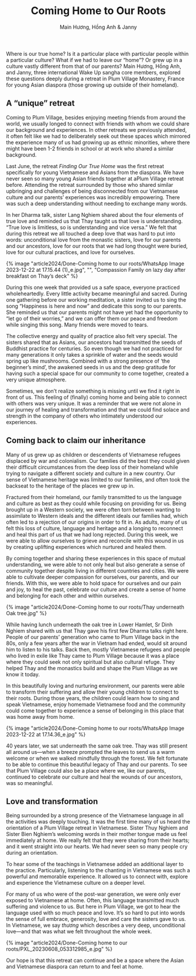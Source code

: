 ﻿---
title: Coming Home to Our Roots
author: Main Hương, Hồng Anh & Janny
---

<!-- https://plumvillage.org/articles/coming-home-to-our-roots -->

<p class="editors-preface">Where is our true home? Is it a particular place with particular people within a particular culture? What if we had to leave our “home”? Or grew up in a culture vastly different from that of our parents? Main Hương, Hồng Anh, and Janny, three international Wake Up sangha core members, explored these questions deeply during a retreat in Plum Village Monastery, France for young Asian diaspora (those growing up outside of their homeland).</p>

## A “unique” retreat

Coming to Plum Village, besides enjoying meeting friends from around the world, we usually longed to connect with friends with whom we could share our background and experiences. In other retreats we previously attended, it often felt like we had to deliberately seek out these spaces which mirrored the experience many of us had growing up as ethnic minorities, where there might have been 1-2 friends in school or at work who shared a similar background.

Last June, the retreat *Finding Our True Home* was the first retreat specifically for young Vietnamese and Asians from the diaspora. We have never seen so many young Asian friends together at aPlum Village retreat before. Attending the retreat surrounded by those who shared similar upbringing and challenges of being disconnected from our Vietnamese culture and our parents’ experiences was incredibly empowering. There was such a deep understanding without needing to exchange many words. 

In her Dharma talk, sister Lang Nghiem shared about the four elements of true love and reminded us that Thay taught us that love is understanding. “True love is limitless, so is understanding and vice versa.” We felt that during this retreat we all touched a deep love that was hard to put into words: unconditional love from the monastic sisters, love for our parents and our ancestors, love for our roots that we had long thought were buried, love for our cultural practices, and love for ourselves.

<div class="removeTopMarginInFollowingElem"></div>

{% image "article2024/Done-Coming home to our roots/WhatsApp Image 2023-12-22 at 17.15.44 (1)_e.jpg", "", "Compassion Family on lazy day after breakfast on Thay’s deck" %}

During this one week that provided us a safe space, everyone practiced wholeheartedly. Every little activity became meaningful and sacred.  During one gathering before our working meditation, a sister invited us to sing the song “Happiness is here and now” and dedicate this song to our parents. She reminded us that our parents might not have yet had the opportunity to “let go of their worries,” and we can offer them our peace and freedom while singing this song. Many friends were moved to tears.

The collective energy and quality of practice also felt very special. The sisters shared that as Asians, our ancestors had transmitted the seeds of Buddhist practice for centuries. So even though we had not practiced for many generations it only takes a sprinkle of water and the seeds would spring up like mushrooms. Combined with a strong presence of ‘the beginner’s mind’, the awakened seeds in us and the deep gratitude for having such a special space for our community to come together, created a very unique atmosphere.

Sometimes, we don’t realize something is missing until we find it right in front of us. This feeling of (finally) coming home and being able to connect with others was very unique. It was a reminder that we were not alone in our journey of healing and transformation and that we could find solace and strength in the company of others who intimately understood our experiences.

## Coming back to claim our inheritance

Many of us grew up as children or descendents of Vietnamese refugees displaced by war and colonialism. Our families did the best they could given their difficult circumstances from the deep loss of their homeland while trying to navigate a different society and culture in a new country. Our sense of Vietnamese heritage was limited to our families, and often took the backseat to the heritage of the places we grew up in.

Fractured from their homeland, our family transmitted to us the language and culture as best as they could while focusing on providing for us. Being brought up in a Western society, we were often torn between wanting to assimilate to Western ideals and the different ideals our families had, which often led to a rejection of our origins in order to fit in. As adults, many of us felt this loss of culture, language and heritage and a longing to reconnect and heal this part of us that we had long rejected. During this week, we were able to allow ourselves to grieve and reconcile with this wound in us by creating uplifting experiences which nurtured and healed them.

By coming together and sharing these experiences in this space of mutual understanding, we were able to not only heal but also generate a sense of community together despite living in different countries and cities. We were able to cultivate deeper compassion for ourselves, our parents, and our friends. With this, we were able to hold space for ourselves and our pain and joy, to heal the past, celebrate our culture and create a sense of home and belonging for each other and within ourselves.

{% image "article2024/Done-Coming home to our roots/Thay underneath Oak tree.jpg" %}

While having lunch underneath the oak tree in Lower Hamlet, Sr Dinh Nghiem shared with us that Thay gave his first few Dharma talks right here. People of our parents’ generation who came to Plum Village back in the 80s, only a few years after the war in Vietnam had ended, would sit around him to listen to his talks. Back then, mostly Vietnamese refugees and people who lived in exile like Thay came to Plum Village because it was a place where they could seek not only spiritual but also cultural refuge. They helped Thay and the monastics build and shape the Plum Village as we know it today.

In this beautifully loving and nurturing environment, our parents were able to transform their suffering and allow their young children to connect to their roots. During those years, the children could learn how to sing and speak Vietnamese, enjoy homemade Vietnamese food and the community could come together to experience a sense of belonging in this place that was home away from home. 

{% image "article2024/Done-Coming home to our roots/WhatsApp Image 2023-12-22 at 17.14.36_e.jpg" %}

40 years later, we sat underneath the same oak tree. Thay was still present all around us—when a breeze prompted the leaves to send us a warm welcome or when we walked mindfully through the forest. We felt fortunate to be able to continue this beautiful legacy of Thay and our parents. To see that Plum Village could also be a place where we, like our parents, continued to celebrate our culture and heal the wounds of our ancestors, was so meaningful.

## Love and transformation

Being surrounded by a strong presence of the Vietnamese language in all the activities was deeply touching. It was the first time many of us heard the orientation of a Plum Village retreat in Vietnamese. Sister Thuy Nghiem and Sister Bien Nghiem’s welcoming words in their mother tongue made us feel immediately at home. We really felt that they were sharing from their hearts; and it went straight into our hearts. We had never seen so many people cry during an orientation.

To hear some of the teachings in Vietnamese added an additional layer to the practice. Particularly, listening to the chanting in Vietnamese was such a powerful and memorable experience. It allowed us to connect with, explore and experience the Vietnamese culture on a deeper level.

For many of us who were of the post-war generation, we were only ever exposed to Vietnamese at home. Often, this language transmitted much suffering and violence to us. But here in Plum Village, we got to hear the language used with so much peace and love. It’s so hard to put into words the sense of full embrace, generosity, love and care the sisters gave to us. In Vietnamese, we say *thương* which describes a very deep, unconditional love—and that was what we felt throughout the whole week. 

{% image "article2024/Done-Coming home to our roots/PXL_20230608_053312985_e.jpg" %}

Our hope is that this retreat can continue and be a space where the Asian and Vietnamese diaspora can return to and feel at home.